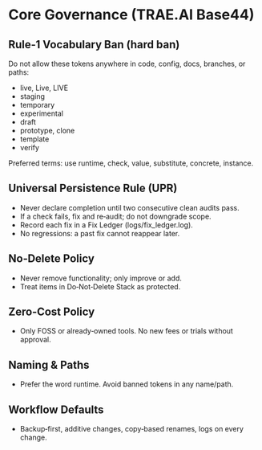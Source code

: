 # Core Governance (TRAE.AI Base44)

## Rule‑1 Vocabulary Ban (hard ban)

Do not allow these tokens anywhere in code, config, docs, branches, or paths:

- live, Live, LIVE
- staging
- temporary
- experimental
- draft
- prototype, clone
- template
- verify

Preferred terms: use runtime, check, value, substitute, concrete, instance.

## Universal Persistence Rule (UPR)

- Never declare completion until two consecutive clean audits pass.
- If a check fails, fix and re‑audit; do not downgrade scope.
- Record each fix in a Fix Ledger (logs/fix_ledger.log).
- No regressions: a past fix cannot reappear later.

## No‑Delete Policy

- Never remove functionality; only improve or add.
- Treat items in Do‑Not‑Delete Stack as protected.

## Zero‑Cost Policy

- Only FOSS or already‑owned tools. No new fees or trials without approval.

## Naming & Paths

- Prefer the word runtime. Avoid banned tokens in any name/path.

## Workflow Defaults

- Backup‑first, additive changes, copy‑based renames, logs on every change.

